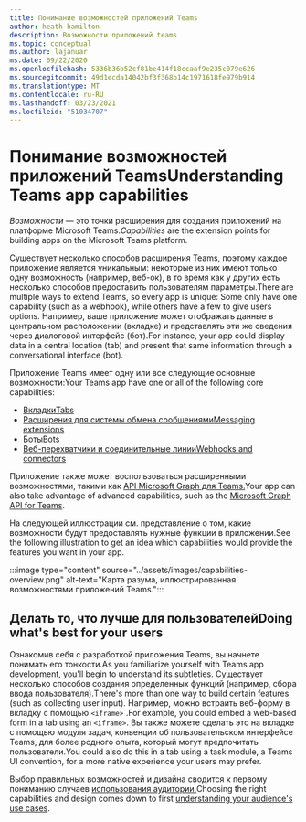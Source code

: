 ```yaml
---
title: Понимание возможностей приложений Teams
author: heath-hamilton
description: Возможности приложений teams
ms.topic: conceptual
ms.author: lajanuar
ms.date: 09/22/2020
ms.openlocfilehash: 5336b36b52cf81be414f18ccaaf9e235c079e626
ms.sourcegitcommit: 49d1ecda14042bf3f368b14c1971618fe979b914
ms.translationtype: MT
ms.contentlocale: ru-RU
ms.lasthandoff: 03/23/2021
ms.locfileid: "51034707"
---
```

# <a name="understanding-teams-app-capabilities"></a><span data-ttu-id="aa8d1-103">Понимание возможностей приложений Teams</span><span class="sxs-lookup"><span data-stu-id="aa8d1-103">Understanding Teams app capabilities</span></span>

<span data-ttu-id="aa8d1-104">*Возможности —* это точки расширения для создания приложений на платформе Microsoft Teams.</span><span class="sxs-lookup"><span data-stu-id="aa8d1-104">*Capabilities* are the extension points for building apps on the Microsoft Teams platform.</span></span>

<span data-ttu-id="aa8d1-105">Существует несколько способов расширения Teams, поэтому каждое приложение является уникальным: некоторые из них имеют только одну возможность (например, веб-ок), в то время как у других есть несколько способов предоставить пользователям параметры.</span><span class="sxs-lookup"><span data-stu-id="aa8d1-105">There are multiple ways to extend Teams, so every app is unique: Some only have one capability (such as a webhook), while others have a few to give users options.</span></span> <span data-ttu-id="aa8d1-106">Например, ваше приложение может отображать данные в центральном расположении (вкладке) и представлять эти же сведения через диалоговой интерфейс (бот).</span><span class="sxs-lookup"><span data-stu-id="aa8d1-106">For instance, your app could display data in a central location (tab) and present that same information through a conversational interface (bot).</span></span>

<span data-ttu-id="aa8d1-107">Приложение Teams имеет одну или все следующие основные возможности:</span><span class="sxs-lookup"><span data-stu-id="aa8d1-107">Your Teams app have one or all of the following core capabilities:</span></span>

* [<span data-ttu-id="aa8d1-108">Вкладки</span><span class="sxs-lookup"><span data-stu-id="aa8d1-108">Tabs</span></span>](../tabs/what-are-tabs.md)
* [<span data-ttu-id="aa8d1-109">Расширения для системы обмена сообщениями</span><span class="sxs-lookup"><span data-stu-id="aa8d1-109">Messaging extensions</span></span>](../messaging-extensions/what-are-messaging-extensions.md)
* [<span data-ttu-id="aa8d1-110">Боты</span><span class="sxs-lookup"><span data-stu-id="aa8d1-110">Bots</span></span>](../bots/what-are-bots.md)
* [<span data-ttu-id="aa8d1-111">Веб-перехватчики и соединительные линии</span><span class="sxs-lookup"><span data-stu-id="aa8d1-111">Webhooks and connectors</span></span>](../webhooks-and-connectors/what-are-webhooks-and-connectors.md)

<span data-ttu-id="aa8d1-112">Приложение также может воспользоваться расширенными возможностями, такими как [API Microsoft Graph для Teams.](https://docs.microsoft.com/graph/teams-concept-overview)</span><span class="sxs-lookup"><span data-stu-id="aa8d1-112">Your app can also take advantage of advanced capabilities, such as the [Microsoft Graph API for Teams](https://docs.microsoft.com/graph/teams-concept-overview).</span></span>

<span data-ttu-id="aa8d1-113">На следующей иллюстрации см. представление о том, какие возможности будут предоставлять нужные функции в приложении.</span><span class="sxs-lookup"><span data-stu-id="aa8d1-113">See the following illustration to get an idea which capabilities would provide the features you want in your app.</span></span>

:::image type="content" source="../assets/images/capabilities-overview.png" alt-text="Карта разума, иллюстрированная возможностями приложений Teams.":::

## <a name="doing-whats-best-for-your-users"></a><span data-ttu-id="aa8d1-115">Делать то, что лучше для пользователей</span><span class="sxs-lookup"><span data-stu-id="aa8d1-115">Doing what's best for your users</span></span>

<span data-ttu-id="aa8d1-116">Ознакомив себя с разработкой приложения Teams, вы начнете понимать его тонкости.</span><span class="sxs-lookup"><span data-stu-id="aa8d1-116">As you familiarize yourself with Teams app development, you'll begin to understand its subtleties.</span></span> <span data-ttu-id="aa8d1-117">Существует несколько способов создания определенных функций (например, сбора ввода пользователя).</span><span class="sxs-lookup"><span data-stu-id="aa8d1-117">There's more than one way to build certain features (such as collecting user input).</span></span> <span data-ttu-id="aa8d1-118">Например, можно встраить веб-форму в вкладку с помощью `<iframe>` .</span><span class="sxs-lookup"><span data-stu-id="aa8d1-118">For example, you could embed a web-based form in a tab using an `<iframe>`.</span></span> <span data-ttu-id="aa8d1-119">Вы также можете сделать это на вкладке с помощью модуля задач, конвенции об пользовательском интерфейсе Teams, для более родного опыта, который могут предпочитать пользователи.</span><span class="sxs-lookup"><span data-stu-id="aa8d1-119">You could also do this in a tab using a task module, a Teams UI convention, for a more native experience your users may prefer.</span></span>

<span data-ttu-id="aa8d1-120">Выбор правильных возможностей и дизайна сводится к первому пониманию случаев [использования аудитории.](../concepts/design/understand-use-cases.md)</span><span class="sxs-lookup"><span data-stu-id="aa8d1-120">Choosing the right capabilities and design comes down to first [understanding your audience's use cases](../concepts/design/understand-use-cases.md).</span></span>
